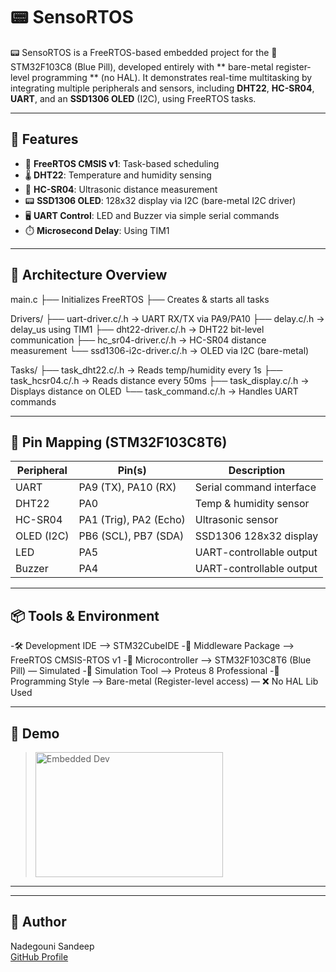 # 📟 SensoRTOS

📟 SensoRTOS is a FreeRTOS-based embedded project for the 🔌STM32F103C8 (Blue Pill), developed entirely with ** bare-metal register-level programming ** (no HAL). It demonstrates real-time multitasking by integrating multiple peripherals and sensors, including **DHT22**, **HC-SR04**, **UART**, and an **SSD1306 OLED** (I2C), using FreeRTOS tasks.

---

## 🔧 Features

- 🧠 **FreeRTOS CMSIS v1**: Task-based scheduling
- 🌡️ **DHT22**: Temperature and humidity sensing
- 📏 **HC-SR04**: Ultrasonic distance measurement
- 📟 **SSD1306 OLED**: 128x32 display via I2C (bare-metal I2C driver)
- 🖥️ **UART Control**: LED and Buzzer via simple serial commands
- ⏱️ **Microsecond Delay**: Using TIM1

---

## 🧱 Architecture Overview

main.c
├── Initializes FreeRTOS
├── Creates & starts all tasks

Drivers/
├── uart-driver.c/.h → UART RX/TX via PA9/PA10
├── delay.c/.h → delay_us using TIM1
├── dht22-driver.c/.h → DHT22 bit-level communication
├── hc_sr04-driver.c/.h → HC-SR04 distance measurement
└── ssd1306-i2c-driver.c/.h → OLED via I2C (bare-metal)

Tasks/
├── task_dht22.c/.h → Reads temp/humidity every 1s
├── task_hcsr04.c/.h → Reads distance every 50ms
├── task_display.c/.h → Displays distance on OLED
└── task_command.c/.h → Handles UART commands


---

## 🔌 Pin Mapping (STM32F103C8T6)

| Peripheral | Pin(s)                 | Description               |
|------------|------------------------|---------------------------|
| UART       | PA9 (TX), PA10 (RX)    | Serial command interface  |
| DHT22      | PA0                    | Temp & humidity sensor    |
| HC-SR04    | PA1 (Trig), PA2 (Echo) | Ultrasonic sensor         |
| OLED (I2C) | PB6 (SCL), PB7 (SDA)   | SSD1306 128x32 display    |
| LED        | PA5                    | UART-controllable output  |
| Buzzer     | PA4                    | UART-controllable output  |

---

## 📦 Tools & Environment

-🛠️ Development IDE     --> STM32CubeIDE
-🧩 Middleware Package  --> FreeRTOS CMSIS-RTOS v1
-🔌 Microcontroller     --> STM32F103C8T6 (Blue Pill) — Simulated
-🧪 Simulation Tool     --> Proteus 8 Professional
-🧬 Programming Style   --> Bare-metal (Register-level access) — ❌ No HAL Lib Used

---

## 📸 Demo 

> <img  alt="Embedded Dev" width="300" height="200" src="https://github.com/user-attachments/assets/1ea52915-6e50-49ca-80fb-91f33a15ebe0">


---

---

## 🙋 Author

Nadegouni Sandeep  
[GitHub Profile](https://github.com/Sandeep-7282)

